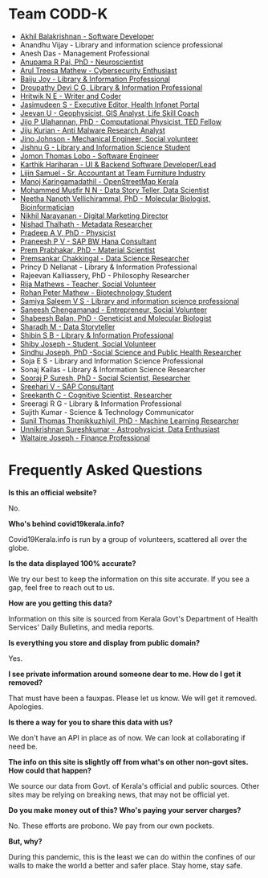 # Team CODD-K

- [Akhil Balakrishnan - Software Developer](https://www.linkedin.com/in/akhil-balakrishnan-10b82359)
- Anandhu Vijay - Library and information science professional
- Anesh Das - Management Professional
- [Anupama R Pai, PhD - Neuroscientist](https://www.linkedin.com/in/anupama-r-pai-026a57a5/)
- [Arul Treesa Mathew - Cybersecurity Enthusiast](https://in.linkedin.com/in/arul-treesa-mathew-14631190)
- [Baiju Joy - Library & Information Professional](https://in.linkedin.com/in/baiju-joy-a498b365)
- [Droupathy Devi C G, Library & Information Professional](www.stjosephlibraryblog.wordpress.com)
- [Hritwik N E - Writer and Coder](https://www.linkedin.com/in/hritwik-ne-b95470189)
- [Jasimudeen S - Executive Editor, Health Infonet Portal](https://healthinfonet.in/)
- [Jeevan U - Geophysicist, GIS Analyst, Life Skill Coach ](https://www.linkedin.com/in/jeevanthetrainer/)
- [Jijo P Ulahannan, PhD - Computational Physicist, TED Fellow](https://www.linkedin.com/in/jijopu)
- [Jiju Kurian - Anti Malware Research Analyst](https://www.linkedin.com/in/jiju-kurian-590ab211)
- [Jino Johnson - Mechanical Engineer, Social volunteer](https://facebook.com/jino.johnson.58)
- [Jishnu G - Library and Information Science Student](https://www.facebook.com/jishnu.g.nair.75)
- [Jomon Thomas Lobo - Software Engineer](http://jomonlobo.online)
- [Karthik Hariharan - UI & Backend Software Developer/Lead](https://in.linkedin.com/in/karthik-hariharan-6b7b78a7)
- [Lijin Samuel - Sr. Accountant at Team Furniture Industry](https://www.linkedin.com/in/lijin-samuel-9016bb119)
- [Manoj Karingamadathil - OpenStreetMap Kerala](https://www.facebook.com/manoj.k.mohan)
- [Mohammed Musfir N N - Data Story Teller, Data Scientist](https://www.linkedin.com/in/musfir-mohammed-684a013b)
- [Neetha Nanoth Vellichirammal, PhD - Molecular Biologist, Bioinformatician](https://www.linkedin.com/in/neethananoth)
- [Nikhil Narayanan - Digital Marketing Director](http://www.twitter.com/nikhilnarayanan)
- [Nishad Thalhath - Metadata Researcher](https://github.com/nishad)
- [Pradeep A V, PhD - Physicist](https://www.linkedin.com/in/pradeep-a-v-511821154)
- [Praneesh P V - SAP BW Hana Consultant](https://www.linkedin.com/in/pvpraneesh)
- [Prem Prabhakar, PhD - Material Scientist](https://www.linkedin.com/in/premprabhakaran)
- [Premsankar Chakkingal - Data Science Researcher](https://www.linkedin.com/in/premsankarc)
- Princy D Nellanat - Library & Information Professional
- Rajeevan Kalliassery, PhD - Philosophy Researcher
- [Rija Mathews - Teacher, Social Volunteer](facebook.com/rija.mathews)
- [Rohan Peter Mathew - Biotechnology Student](https://www.linkedin.com/in/rohan-peter-mathew-5738a2193)
- [Samiya Saleem V S - Library and information science professional](https://instagram.com/kef.tatriz?igshid=1mvn96qotfd6k)
- [Saneesh Chengamanad - Entrepreneur, Social Volunteer](https://www.linkedin.com/in/saneesh-chengamanad-142495137)
- [Shabeesh Balan, PhD - Geneticist and Molecular Biologist](https://www.linkedin.com/in/shabeesh-balan-03251923)
- [Sharadh M - Data Storyteller](https://twitter.com/dumb_doh?s=08)
- [Shibin S B - Library & Information Professional](https://iitpkd.ac.in/people/shibinsb)
- [Shiby Joseph - Student, Social Volunteer](https://www.linkedin.com/in/shiby-joseph-961803183)
- [Sindhu Joseph, PhD -Social Science and Public Health Researcher](https://www.linkedin.com/in/sjsindhu/)
- Soja E S - Library and Information Science Professional
- Sonaj Kailas - Library & Information Science Researcher
- [Sooraj P Suresh, PhD - Social Scientist, Researcher](https://www.linkedin.com/in/sooraj-p-suresh-6a796921)
- [Sreehari V - SAP Consultant](https://www.linkedin.com/in/sreehari-pillai-b17336b0/)
- [Sreekanth C - Cognitive Scientist, Researcher](https://www.linkedin.com/in/sreekanth-c-5b0488142)
- Sreeragi R G - Library & Information Professional
- Sujith Kumar - Science & Technology Communicator
- [Sunil Thomas Thonikkuzhiyil, PhD - Machine Learning Researcher](https://www.linkedin.com/in/sunil-thomas-thonikuzhiyil-88597415a)
- [Unnikrishnan Sureshkumar - Astrophysicist, Data Enthusiast](https://www.linkedin.com/in/unnikrishnan-sureshkumar-4b519015/)
- [Waltaire Joseph - Finance Professional](http://linkedin.com/in/waltairejoseph)

# Frequently Asked Questions

**Is this an official website?**

No.

**Who's behind covid19kerala.info?**

Covid19Kerala.info is run by a group of volunteers, scattered all over the globe.

**Is the data displayed 100% accurate?**

We try our best to keep the information on this site accurate. If you see a gap, feel free to reach out to us.

**How are you getting this data?**

Information on this site is sourced from Kerala Govt's Department of Health Services' Daily Bulletins, and media reports.

**Is everything you store and display from public domain?**

Yes.

**I see private information around someone dear to me. How do I get it removed?**

That must have been a fauxpas. Please let us know. We will get it removed. Apologies.

**Is there a way for you to share this data with us?**

We don't have an API in place as of now. We can look at collaborating if need be.

**The info on this site is slightly off from what's on other non-govt sites. How could that happen?**

We source our data from Govt. of Kerala's official and public sources. Other sites may be relying on breaking news, that may not be official yet.

**Do you make money out of this? Who's paying your server charges?**

No. These efforts are probono. We pay from our own pockets.

**But, why?**

During this pandemic, this is the least we can do within the confines of our walls to make the world a better and safer place. Stay home, stay safe.
